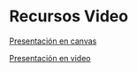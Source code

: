 # Recursos Video

[Presentación en canvas](https://www.canva.com/design/DAEG1b2nlMM/-lIrfhOU7JNhFOSJr7u7Vg/view?utm_content=DAEG1b2nlMM&utm_campaign=designshare&utm_medium=link&utm_source=sharebutton)

[Presentación en video](./videos/Paradigmas_de_programación.mp4)